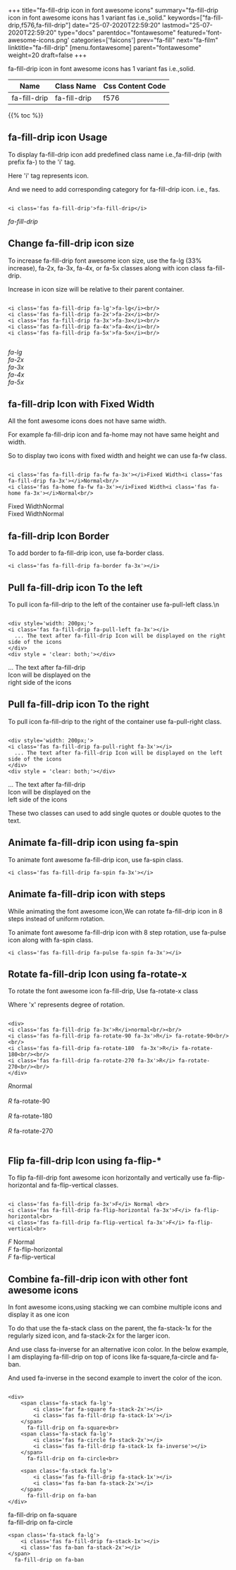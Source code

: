 +++
title="fa-fill-drip icon in font awesome icons"
summary="fa-fill-drip icon in font awesome icons has 1 variant fas i.e.,solid."
keywords=["fa-fill-drip,f576,fa-fill-drip"]
date="25-07-2020T22:59:20"
lastmod="25-07-2020T22:59:20"
type="docs"
parentdoc="fontawesome"
featured='font-awesome-icons.png'
categories=['faicons']
prev="fa-fill"
next="fa-film"
linktitle="fa-fill-drip"
[menu.fontawesome]
parent="fontawesome"
weight=20
draft=false
+++


fa-fill-drip icon in font awesome icons has 1 variant fas i.e.,solid.

<div class='table-responsive'><table class='table'><thead><tr><th>Name</th><th>Class Name</th><th>Css Content Code</th></tr></thead><tbody><tr><td>fa-fill-drip</td><td>fa-fill-drip</td><td>f576</td></tr></tbody></table></div>


{{% toc %}}


## fa-fill-drip icon Usage

To display fa-fill-drip icon add predefined class name i.e.,fa-fill-drip (with prefix fa-) to the 'i' tag.

Here 'i' tag represents icon.

And we need to add corresponding category for fa-fill-drip icon. i.e., fas.


```

<i class='fas fa-fill-drip'>fa-fill-drip</i>
```

<i class='fas fa-fill-drip'>fa-fill-drip</i>




## Change fa-fill-drip icon size
To increase fa-fill-drip font awesome icon size, use the fa-lg (33% increase), fa-2x, fa-3x, fa-4x, or fa-5x classes along with icon class fa-fill-drip.

Increase in icon size will be relative to their parent container. 

```

<i class='fas fa-fill-drip fa-lg'>fa-lg</i><br/>
<i class='fas fa-fill-drip fa-2x'>fa-2x</i><br/>
<i class='fas fa-fill-drip fa-3x'>fa-3x</i><br/>
<i class='fas fa-fill-drip fa-4x'>fa-4x</i><br/>
<i class='fas fa-fill-drip fa-5x'>fa-5x</i><br/>
            
```

<i class='fas fa-fill-drip fa-lg'>fa-lg</i><br/>
<i class='fas fa-fill-drip fa-2x'>fa-2x</i><br/>
<i class='fas fa-fill-drip fa-3x'>fa-3x</i><br/>
<i class='fas fa-fill-drip fa-4x'>fa-4x</i><br/>
<i class='fas fa-fill-drip fa-5x'>fa-5x</i><br/>
            



## fa-fill-drip Icon with Fixed Width 

All the font awesome icons does not have same width.

For example fa-fill-drip icon and fa-home may not have same height and width.

So to display two icons with fixed width and height we can use fa-fw class.


```

<i class='fas fa-fill-drip fa-fw fa-3x'></i>Fixed Width<i class='fas fa-fill-drip fa-3x'></i>Normal<br/>
<i class='fas fa-home fa-fw fa-3x'></i>Fixed Width<i class='fas fa-home fa-3x'></i>Normal<br/>
```

<i class='fas fa-fill-drip fa-fw fa-3x'></i>Fixed Width<i class='fas fa-fill-drip fa-3x'></i>Normal<br/>
<i class='fas fa-home fa-fw fa-3x'></i>Fixed Width<i class='fas fa-home fa-3x'></i>Normal<br/>



## fa-fill-drip Icon Border 

To add border to fa-fill-drip icon, use fa-border class.


```
<i class='fas fa-fill-drip fa-border fa-3x'></i>

```
<i class='fas fa-fill-drip fa-border fa-3x'></i>





## Pull fa-fill-drip icon To the left

To pull icon fa-fill-drip to the left of the container use fa-pull-left class.\n

```

<div style='width: 200px;'>
<i class='fas fa-fill-drip fa-pull-left fa-3x'></i>
  ... The text after fa-fill-drip Icon will be displayed on the right side of the icons
</div>
<div style = 'clear: both;'></div>
```

<div style='width: 200px;'>
<i class='fas fa-fill-drip fa-pull-left fa-3x'></i>
  ... The text after fa-fill-drip Icon will be displayed on the right side of the icons
</div>
<div style = 'clear: both;'></div>




## Pull fa-fill-drip icon To the right
To pull icon fa-fill-drip to the right of the container use fa-pull-right class.

```

<div style='width: 200px;'>
<i class='fas fa-fill-drip fa-pull-right fa-3x'></i>
  ... The text after fa-fill-drip Icon will be displayed on the left side of the icons
</div>
<div style = 'clear: both;'></div>
```

<div style='width: 200px;'>
<i class='fas fa-fill-drip fa-pull-right fa-3x'></i>
  ... The text after fa-fill-drip Icon will be displayed on the left side of the icons
</div>
<div style = 'clear: both;'></div>

These two classes can used to add single quotes or double quotes to the text.


## Animate fa-fill-drip icon using fa-spin
To animate font awesome fa-fill-drip icon, use fa-spin class.

```
<i class='fas fa-fill-drip fa-spin fa-3x'></i>
```
<i class='fas fa-fill-drip fa-spin fa-3x'></i>




## Animate fa-fill-drip icon with steps
While animating the font awesome icon,We can rotate fa-fill-drip icon in 8 steps instead of uniform rotation.

To animate font awesome fa-fill-drip icon with 8 step rotation, use fa-pulse icon along with fa-spin class.


```
<i class='fas fa-fill-drip fa-pulse fa-spin fa-3x'></i>

```
<i class='fas fa-fill-drip fa-pulse fa-spin fa-3x'></i>





## Rotate fa-fill-drip Icon using fa-rotate-x
To rotate the font awesome icon fa-fill-drip, Use fa-rotate-x class

Where 'x' represents degree of rotation.


```

<div>
<i class='fas fa-fill-drip fa-3x'>R</i>normal<br/><br/>
<i class='fas fa-fill-drip fa-rotate-90 fa-3x'>R</i> fa-rotate-90<br/><br/> 
<i class='fas fa-fill-drip fa-rotate-180  fa-3x'>R</i> fa-rotate-180<br/><br/> 
<i class='fas fa-fill-drip fa-rotate-270 fa-3x'>R</i> fa-rotate-270<br/><br/>
</div>
```

<div>
<i class='fas fa-fill-drip fa-3x'>R</i>normal<br/><br/>
<i class='fas fa-fill-drip fa-rotate-90 fa-3x'>R</i> fa-rotate-90<br/><br/> 
<i class='fas fa-fill-drip fa-rotate-180  fa-3x'>R</i> fa-rotate-180<br/><br/> 
<i class='fas fa-fill-drip fa-rotate-270 fa-3x'>R</i> fa-rotate-270<br/><br/>
</div>




## Flip fa-fill-drip Icon using fa-flip-*
To flip fa-fill-drip font awesome icon horizontally and vertically use fa-flip-horizontal and fa-flip-vertical classes. 

```

<i class='fas fa-fill-drip fa-3x'>F</i> Normal <br>
<i class='fas fa-fill-drip fa-flip-horizontal fa-3x'>F</i> fa-flip-horizontal<br>
<i class='fas fa-fill-drip fa-flip-vertical fa-3x'>F</i> fa-flip-vertical<br>
```

<i class='fas fa-fill-drip fa-3x'>F</i> Normal <br>
<i class='fas fa-fill-drip fa-flip-horizontal fa-3x'>F</i> fa-flip-horizontal<br>
<i class='fas fa-fill-drip fa-flip-vertical fa-3x'>F</i> fa-flip-vertical<br>




## Combine fa-fill-drip icon with other font awesome icons
In font awesome icons,using stacking we can combine multiple icons and display it as one icon 

To do that use the fa-stack class on the parent, the fa-stack-1x for the regularly sized icon, and fa-stack-2x for the larger icon.

And use class fa-inverse for an alternative icon color. 
In the below example, I am displaying fa-fill-drip on top of icons like fa-square,fa-circle and fa-ban.

And used fa-inverse in the second example to invert the color of the icon.

```

<div>
    <span class='fa-stack fa-lg'>
        <i class='far fa-square fa-stack-2x'></i>
        <i class='fas fa-fill-drip fa-stack-1x'></i>
    </span>
      fa-fill-drip on fa-square<br>
    <span class='fa-stack fa-lg'>
        <i class='fas fa-circle fa-stack-2x'></i>
        <i class='fas fa-fill-drip fa-stack-1x fa-inverse'></i>
    </span>
      fa-fill-drip on fa-circle<br>

    <span class='fa-stack fa-lg'>
        <i class='fas fa-fill-drip fa-stack-1x'></i>
        <i class='fas fa-ban fa-stack-2x'></i>
    </span>
      fa-fill-drip on fa-ban
</div>
```

<div>
    <span class='fa-stack fa-lg'>
        <i class='far fa-square fa-stack-2x'></i>
        <i class='fas fa-fill-drip fa-stack-1x'></i>
    </span>
      fa-fill-drip on fa-square<br>
    <span class='fa-stack fa-lg'>
        <i class='fas fa-circle fa-stack-2x'></i>
        <i class='fas fa-fill-drip fa-stack-1x fa-inverse'></i>
    </span>
      fa-fill-drip on fa-circle<br>

    <span class='fa-stack fa-lg'>
        <i class='fas fa-fill-drip fa-stack-1x'></i>
        <i class='fas fa-ban fa-stack-2x'></i>
    </span>
      fa-fill-drip on fa-ban
</div>






